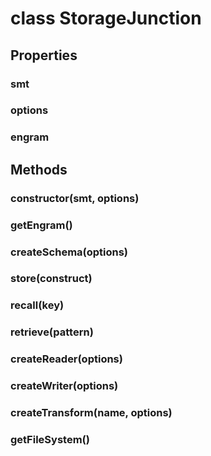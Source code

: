 # class StorageJunction

## Properties

### smt

### options

### engram

## Methods

### constructor(smt, options)

### getEngram()

### createSchema(options)

### store(construct)

### recall(key)

### retrieve(pattern)

### createReader(options)

### createWriter(options)

### createTransform(name, options)

### getFileSystem()
